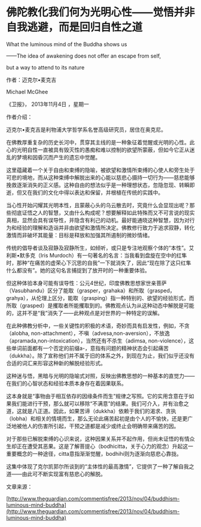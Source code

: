 # 佛陀教化我们何为光明心性——觉悟并非自我逃避，而是回归自性之道

What the luminous mind of the Buddha shows us

——The idea of awakening does not offer an escape from self,

but a way to attend to its nature

作者：迈克尔•麦克吉

Michael McGhee

《卫报》， 2013年11月4日 ，星期一

作者介绍：

迈克尔•麦克吉是利物浦大学哲学系名誉高级研究员，居住在奥克尼。

在佛教厚重复杂的历史长河中，贯穿其主线的是一种象征着觉醒或光明的心性。此心的光明自性一直被具有毁灭性的愚痴和难以控制的欲望所蒙蔽，但如今它正从迷乱的梦境和因昏沉而产生的遗忘中觉醒。

这里蕴藏着一个关于自由和束缚的隐喻，被欲望和激情所束缚的心使人和旁生处于可悲的境地，而从这种束缚中解脱出来的心能以慈悲心摄持一切行为——慈悲能够挽救逐渐消失的正义感。这种自由的想法似乎是一种理想状态，忽隐忽现、转瞬即逝，但又在我们的文化中得以表达和保留，并根植在传统的实践中。

当心性开始闪耀其光明本性，且蒙蔽心头的乌云散去时，究竟什么会显现出呢？那些彻底证悟之人的智慧，又由什么构成呢？想要解释如此特殊而又不可言说的现实真相，显然会具有误导性，并隐含有利己的动机。最好能通晓这种智慧，因为对行为和经验的理解和造诣并非由欲望和激情所决定。佛教修行致力于追求寂静，转化激情而非破坏其能量：目标是释放和加强其所遏制的微妙情绪。

传统的倡导者谈及寂静及寂静所生，如倾听，或只是专注地观察个体的“本性”。艾利斯•默多克（Iris Murdoch）有一句著名的名言：当我看到盘旋在空中的红隼时，那种“在痛苦的虚荣心下沉思的自我”一下就消失了，因此“现在除了这只红隼什么都没有”。她的这句名言捕捉到了放开时的一种重要体验。

但这种体验本身可能有误导性：公元4世纪，印度佛教思想家世亲菩萨（Vasubhandu）区分了能取（grasper，grahaka）和所取（grasped，grahya），从伦理上区分，能取（grasping）指一种特别的、欲望的经验形式，而所取（grasped）是攫取者所能攫取到的。佛教观点认为从这种动态中解脱是可能的，这并不是“我”消失了——此种观点是对世界的一种特定的误解。

在此种佛教分析中，一些关键性的积极的术语，奇妙而具有启发性，例如，不贪（alobha, non-attachment），不嗔（advesa,non-aversion），不放逸（apramada,non-intoxication），当然还有不杀生（adimsa, non-violence），这些单词前面都有一个否定的前缀a-，意指有问题的精神状态会引起痛苦（dukkha）。除了宣称他们并不属于旧的体系之外，到现在为止，我们似乎还没有合适的词汇来形容这种新的解脱经验形式。

这种迷与悟，黑暗与光明的隐喻式对照，反映出佛教思想的一种基本的直觉力——在我们的心智状态和经验本质本身存在着因果联系。

这本身就是“事物由于相互依存的因缘条件而生”规律之写照。它的实用含意在于如果我们能进行干预，那么就可以移除“不满意”的结果。我们可介入，并有治愈之道，这就是八正道。因此，如果苦谛（dukkha）依赖于我们的渴求、贪执（lobha）和相关的情境而生，那么无论此痛苦起初是由个人的不愉快，还是更广泛地被他人的伤害所引起，干预之道都是减少或终止会明确带来痛苦的因。

对于那些已解脱束缚的心识来说，这种因果关系并不起作用，但尚未证悟的有情众生却正在遭受其恶果。这是了解菩提心（bodhicitta，关于心力的观念）升起这一重要概念的一种途径，citta意指渐渐觉醒，bodhihi则为逐渐向慈悲心靠拢。

这集中体现了克尔凯郭尔所谈到的“主体性的最高激情”，它提供了一种了解自我之道——由此可不断实现富有慈悲心的解脱。

文章来源：

[http://www.theguardian.com/commentisfree/2013/nov/04/buddhism-luminous-mind-buddha](http://www.theguardian.com/commentisfree/2013/nov/04/buddhism-luminous-mind-buddha)

